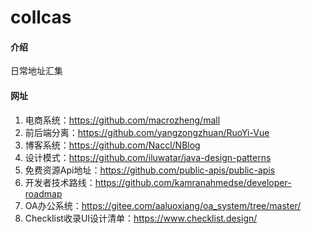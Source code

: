 # collcas

#### 介绍
日常地址汇集

#### 网址
1. 电商系统：https://github.com/macrozheng/mall
2. 前后端分离：https://github.com/yangzongzhuan/RuoYi-Vue
3. 博客系统：https://github.com/Naccl/NBlog
4. 设计模式：https://github.com/iluwatar/java-design-patterns
5. 免费资源Api地址：https://github.com/public-apis/public-apis
6. 开发者技术路线：https://github.com/kamranahmedse/developer-roadmap
7. OA办公系统：https://gitee.com/aaluoxiang/oa_system/tree/master/
8. Checklist收录UI设计清单：https://www.checklist.design/
